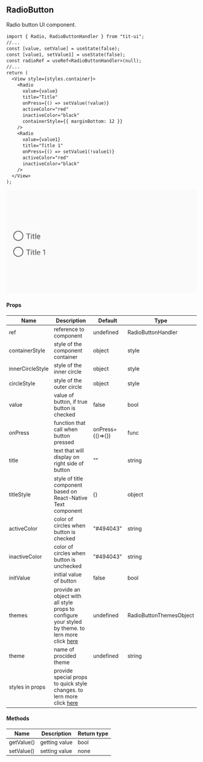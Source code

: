 ## RadioButton

Radio button UI component.

```tsx
import { Radio, RadioButtonHandler } from "tit-ui";
//...
const [value, setValue] = useState(false);
const [value1, setValue1] = useState(false);
const radioRef = useRef<RadioButtonHandler>(null);
//...
return (
  <View style={styles.container}>
    <Radio
      value={value}
      title="Title"
      onPress={() => setValue(!value)}
      activeColor="red"
      inactiveColor="black"
      containerStyle={{ marginBottom: 12 }}
    />
    <Radio
      value={value1}
      title="Title 1"
      onPress={() => setValue1(!value1)}
      activeColor="red"
      inactiveColor="black"
    />
  </View>
);
```

![alt radio](https://github.com/blnaxblachbl/tit-ui/blob/main/gifs/radioButtons.gif?raw=true)

#### Props

| Name             | Description                                                                                                                    | Default          | Type                    |
| ---------------- | ------------------------------------------------------------------------------------------------------------------------------ | ---------------- | ----------------------- |
| ref              | reference to component                                                                                                         | undefined        | RadioButtonHandler      |
| containerStyle   | style of the component container                                                                                               | object           | style                   |
| innerCircleStyle | style of the inner circle                                                                                                      | object           | style                   |
| circleStyle      | style of the outer circle                                                                                                      | object           | style                   |
| value            | value of button, if true button is checked                                                                                     | false            | bool                    |
| onPress          | function that call when button pressed                                                                                         | onPress={()=>{}} | func                    |
| title            | text that will display on right side of button                                                                                 | ""               | string                  |
| titleStyle       | style of title component based on React-Native Text component                                                                  | {}               | object                  |
| activeColor      | color of circles when button is checked                                                                                        | "#494043"        | string                  |
| inactiveColor    | color of circles when button is unchecked                                                                                      | "#494043"        | string                  |
| initValue        | initial value of button                                                                                                        | false            | bool                    |
| themes           | provide an object with all style props to configure your styled by theme. to lern more click [here](https://ui.tit.dev/themes) | undefined        | RadioButtonThemesObject |
| theme            | name of procided theme                                                                                                         | undefined        | string                  |
| styles in props  | provide special props to quick style changes. to lern more click [here](https://ui.tit.dev/styles)                             |                  |                         |

#### Methods

| Name       | Description   | Return type |
| ---------- | ------------- | ----------- |
| getValue() | getting value | bool        |
| setValue() | setting value | none        |
